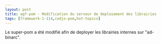 ```yaml
---
layout: post
title: agf-pom - Modification du serveur de deploiement des librairies internes
tags: [framework-1-114,codjo-pom,hot-topics]
---
```

Le super-pom a été modifié afin de deployer les librairies internes sur "ad-binarc".